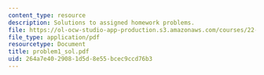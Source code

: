 ```yaml
---
content_type: resource
description: Solutions to assigned homework problems.
file: https://ol-ocw-studio-app-production.s3.amazonaws.com/courses/22-314j-structural-mechanics-in-nuclear-power-technology-fall-2006/264a7e4029081d5d8e55bcec9ccd76b3_problem1_sol.pdf
file_type: application/pdf
resourcetype: Document
title: problem1_sol.pdf
uid: 264a7e40-2908-1d5d-8e55-bcec9ccd76b3
---
```

